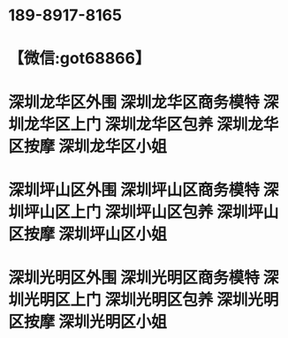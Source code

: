 # 189-8917-8165
# 【微信:got68866】
# 深圳龙华区外围 深圳龙华区商务模特 深圳龙华区上门 深圳龙华区包养 深圳龙华区按摩 深圳龙华区小姐
# 深圳坪山区外围 深圳坪山区商务模特 深圳坪山区上门 深圳坪山区包养 深圳坪山区按摩 深圳坪山区小姐 
# 深圳光明区外围 深圳光明区商务模特 深圳光明区上门 深圳光明区包养 深圳光明区按摩 深圳光明区小姐
